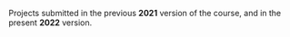 Projects submitted in the previous **2021** version of the course, and in the present **2022** version.
